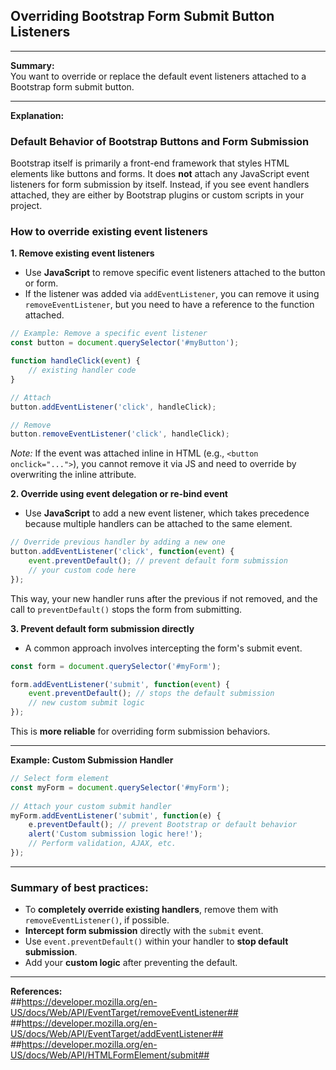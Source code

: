 ## Overriding Bootstrap Form Submit Button Listeners

---

**Summary:**  
You want to override or replace the default event listeners attached to a Bootstrap form submit button.

---

**Explanation:**  

### Default Behavior of Bootstrap Buttons and Form Submission  
Bootstrap itself is primarily a front-end framework that styles HTML elements like buttons and forms. It does **not** attach any JavaScript event listeners for form submission by itself. Instead, if you see event handlers attached, they are either by Bootstrap plugins or custom scripts in your project.

### How to override existing event listeners

**1. Remove existing event listeners**  
- Use **JavaScript** to remove specific event listeners attached to the button or form.
- If the listener was added via `addEventListener`, you can remove it using `removeEventListener`, but you need to have a reference to the function attached.

```js
// Example: Remove a specific event listener
const button = document.querySelector('#myButton');

function handleClick(event) {
    // existing handler code
}

// Attach
button.addEventListener('click', handleClick);

// Remove
button.removeEventListener('click', handleClick);
```

*Note:* If the event was attached inline in HTML (e.g., `<button onclick="...">`), you cannot remove it via JS and need to override by overwriting the inline attribute.

**2. Override using event delegation or re-bind event**  
- Use **JavaScript** to add a new event listener, which takes precedence because multiple handlers can be attached to the same element.

```js
// Override previous handler by adding a new one
button.addEventListener('click', function(event) {
    event.preventDefault(); // prevent default form submission
    // your custom code here
});
```

This way, your new handler runs after the previous if not removed, and the call to `preventDefault()` stops the form from submitting.

**3. Prevent default form submission directly**  
- A common approach involves intercepting the form's submit event.

```js
const form = document.querySelector('#myForm');

form.addEventListener('submit', function(event) {
    event.preventDefault(); // stops the default submission
    // new custom submit logic
});
```

This is **more reliable** for overriding form submission behaviors.

---

**Example: Custom Submission Handler**  

```js
// Select form element
const myForm = document.querySelector('#myForm');
  
// Attach your custom submit handler
myForm.addEventListener('submit', function(e) {
    e.preventDefault(); // prevent Bootstrap or default behavior
    alert('Custom submission logic here!');
    // Perform validation, AJAX, etc.
});
```

---

### Summary of best practices:

- To **completely override existing handlers**, remove them with `removeEventListener()`, if possible.
- **Intercept form submission** directly with the `submit` event.
- Use `event.preventDefault()` within your handler to **stop default submission**.
- Add your **custom logic** after preventing the default.

---

**References:**  
##https://developer.mozilla.org/en-US/docs/Web/API/EventTarget/removeEventListener##  
##https://developer.mozilla.org/en-US/docs/Web/API/EventTarget/addEventListener##  
##https://developer.mozilla.org/en-US/docs/Web/API/HTMLFormElement/submit##